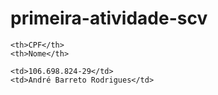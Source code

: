 # primeira-atividade-scv

<table>
  <tr>

    <th>CPF</th>
    <th>Nome</th>

  </tr>

  <tr>

    <td>106.698.824-29</td>
    <td>André Barreto Rodrigues</td>

  </tr>

</table>
